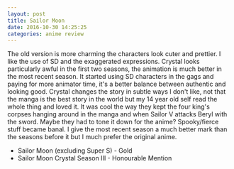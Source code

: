 ```yaml
---
layout: post
title: Sailor Moon
date: 2016-10-30 14:25:25
categories: anime review
---
```


The old version is more charming the characters look cuter and prettier. I like the use of SD and the exaggerated expressions. Crystal looks particularly awful in the first two seasons, the animation is much better in the most recent season. It started using SD characters in the gags and paying for more animator time, it's a better balance between authentic and looking good. Crystal changes the story in subtle ways I don't like, not that the manga is the best story in the world but my 14 year old self read the whole thing and loved it. It was cool the way they kept the four king's corpses hanging around in the manga and when Sailor V attacks Beryl with the sword. Maybe they had to tone it down for the anime? Spooky/fierce stuff became banal. I give the most recent season a much better mark than the seasons before it but I much prefer the original anime.

 * Sailor Moon (excluding Super S) - Gold
 * Sailor Moon Crystal Season III - Honourable Mention
